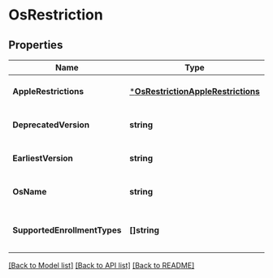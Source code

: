 # OsRestriction

## Properties
Name | Type | Description | Notes
------------ | ------------- | ------------- | -------------
**AppleRestrictions** | [***OsRestrictionAppleRestrictions**](OSRestriction_appleRestrictions.md) |  | [optional] [default to null]
**DeprecatedVersion** | **string** | The version of the OS in which the policy was deprecated | [optional] [default to null]
**EarliestVersion** | **string** | The earliest version of the OS in which the policy can be applied | [optional] [default to null]
**OsName** | **string** | The name of the OS in which this restriction applies | [optional] [default to null]
**SupportedEnrollmentTypes** | **[]string** | This field is deprecated and will be ignored. Use appleRestrictions.supportedEnrollmentTypes instead | [optional] [default to null]

[[Back to Model list]](../README.md#documentation-for-models) [[Back to API list]](../README.md#documentation-for-api-endpoints) [[Back to README]](../README.md)



